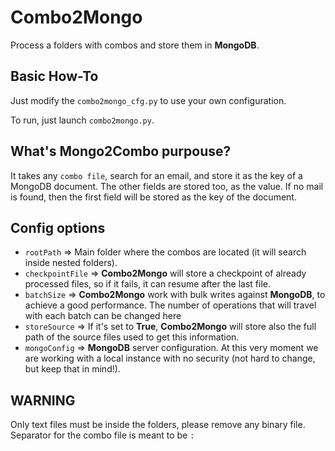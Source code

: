 # Combo2Mongo
Process a folders with combos and store them in **MongoDB**.

## Basic How-To
Just modify the ```combo2mongo_cfg.py``` to use your own configuration.

To run, just launch ```combo2mongo.py```.

## What's **Mongo2Combo** purpouse?
It takes any ```combo file```, search for an email, and store it as the key of a MongoDB document. The other fields are stored too, as the value.
If no mail is found, then the first field will be stored as the key of the document.

## Config options
*  ```rootPath``` ⇒ Main folder where the combos are located (it will search inside nested folders).
*  ```checkpointFile``` ⇒ **Combo2Mongo** will store a checkpoint of already processed files, so if it fails, it can resume after the last file.
*  ```batchSize``` ⇒ **Combo2Mongo** work with bulk writes against **MongoDB**, to achieve a good performance. The number of operations that will travel with each batch can be changed here
*  ```storeSource``` ⇒ If it's set to **True**, **Combo2Mongo** will store also the full path of the source files used to get this information.
*  ```mongoConfig``` ⇒ **MongoDB** server configuration. At this very moment we are working with a local instance with no security (not hard to change, but keep that in mind!).

## WARNING
Only text files must be inside the folders, please remove any binary file.
Separator for the combo file is meant to be ```:```
